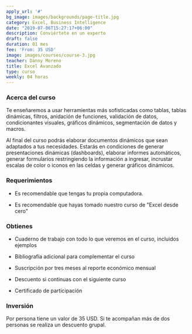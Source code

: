 ```yaml
---
apply_url: '#'
bg_image: images/backgrounds/page-title.jpg
category: Excel, Business Intelligence
date: "2019-07-06T15:27:17+06:00"
description: Conviértete en un experto
draft: false
duration: 01 mes
fee: 'From: 35 USD'
image: images/courses/course-3.jpg
teacher: Danny Moreno
title: Excel Avanzado
type: curso
weekly: 04 horas
---
```



### Acerca del curso

Te enseñaremos a usar herramientas más sofisticadas como tablas, tablas dinámicas, filtros, anidación de funciones, validación de datos, condicionantes visuales, gráficos dinámicos, segmentación de datos y macros.</p>

Al final del curso podrás elaborar documentos dinámicos que sean adaptados a tus necesidades. Estarás en condiciones de generar presentaciones dinámicas (dashboards), elaborar informes automáticos, generar formularios restringiendo la información a ingresar, incrustar escalas de color o iconos en las celdas y generar gráficos dinámicos.


### Requerimientos

* Es recomendable que tengas tu propia computadora.

* Es recomendable que hayas tomado nuestro curso de "Excel desde cero"

### Obtienes

* Cuaderno de trabajo con todo lo que veremos en el curso, incluidos ejemplos

* Bibliografía adicional para complementar el curso

* Suscripción por tres meses al reporte económico mensual

* Descuento si continuas con el siguiente curso

* Certificado de participación


### Inversión

Por persona tiene un valor de 35 USD. Si te acompañan más de dos personas se realiza un descuento grupal.